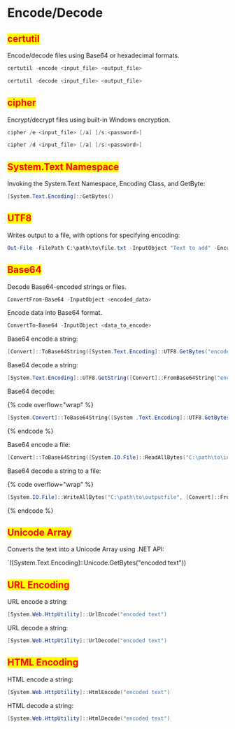# Encode/Decode

## <mark style="color:red;">certutil</mark>

Encode/decode files using Base64 or hexadecimal formats.

```powershell
certutil -encode <input_file> <output_file>
```

```powershell
certutil -decode <input_file> <output_file>
```

## <mark style="color:red;">cipher</mark>

Encrypt/decrypt files using built-in Windows encryption.

```powershell
cipher /e <input_file> [/a] [/s:<password>]
```

```powershell
cipher /d <input_file> [/a] [/s:<password>]
```

## <mark style="color:red;">System.Text Namespace</mark>

Invoking the System.Text Namespace, Encoding Class, and GetByte:

```powershell
[System.Text.Encoding]::GetBytes()
```

## <mark style="color:red;">UTF8</mark>

Writes output to a file, with options for specifying encoding:

```powershell
Out-File -FilePath C:\path\to\file.txt -InputObject "Text to add" -Encoding UTF8 
```

## <mark style="color:red;">Base64</mark>

Decode Base64-encoded strings or files.

```powershell
ConvertFrom-Base64 -InputObject <encoded_data>
```

Encode data into Base64 format.

```powershell
ConvertTo-Base64 -InputObject <data_to_encode>
```

Base64 encode a string:

```powershell
[Convert]::ToBase64String([System.Text.Encoding]::UTF8.GetBytes("encoded text"))
```

Base64 decode a string:

```powershell
[System.Text.Encoding]::UTF8.GetString([Convert]::FromBase64String("encoded text"))
```

Base64 decode:

{% code overflow="wrap" %}
```powershell
[System.Convert]::ToBase64String([System .Text.Encoding]::UTF8.GetBytes("Text to encode"))
```
{% endcode %}

Base64 encode a file:

```powershell
[Convert]::ToBase64String([System.IO.File]::ReadAllBytes("C:\path\to\inputfile"))
```

Base64 decode a string to a file:

{% code overflow="wrap" %}
```powershell
[System.IO.File]::WriteAllBytes("C:\path\to\outputfile", [Convert]::FromBase64String("Base64EncodedString"))
```
{% endcode %}

## <mark style="color:red;">Unicode Array</mark>

Converts the text into a Unicode Array using .NET API:

\`(\[System.Text.Encoding]::Unicode.GetBytes("encoded text"))

## <mark style="color:red;">URL Encoding</mark>

URL encode a string:

```powershell
[System.Web.HttpUtility]::UrlEncode("encoded text")
```

URL decode a string:

```powershell
[System.Web.HttpUtility]::UrlDecode("encoded text")
```

## <mark style="color:red;">HTML Encoding</mark>

HTML encode a string:

```powershell
[System.Web.HttpUtility]::HtmlEncode("encoded text")
```

HTML decode a string:

```powershell
[System.Web.HttpUtility]::HtmlDecode("encoded text")
```
